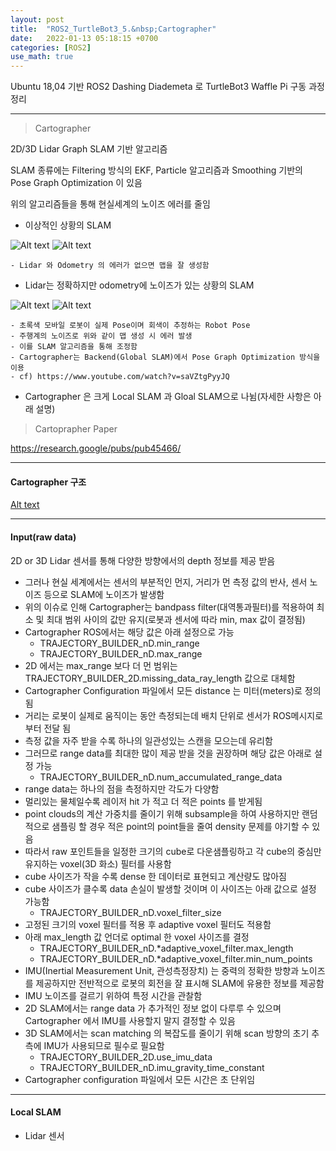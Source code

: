 ```yaml
---
layout: post
title:  "ROS2_TurtleBot3_5.&nbsp;Cartographer"
date:   2022-01-13 05:18:15 +0700
categories: [ROS2]
use_math: true
---
```


Ubuntu 18,04 기반 ROS2 Dashing Diademeta 로 TurtleBot3 Waffle Pi 구동 과정 정리

---

> Cartographer

2D/3D Lidar Graph SLAM 기반 알고리즘

SLAM 종류에는 Filtering 방식의 EKF, Particle 알고리즘과 Smoothing 기반의 Pose Graph Optimization 이 있음

위의 알고리즘들을 통해 현실세계의 노이즈 에러를 줄임

- 이상적인 상황의 SLAM

![Alt text](http://leesangwon0114.github.io/static/img/ROS2/5.1.png) ![Alt text](http://leesangwon0114.github.io/static/img/ROS2/5.2.png)

    - Lidar 와 Odometry 의 에러가 없으면 맵을 잘 생성함

- Lidar는 정확하지만 odometry에 노이즈가 있는 상황의 SLAM

![Alt text](http://leesangwon0114.github.io/static/img/ROS2/5.3.png) ![Alt text](http://leesangwon0114.github.io/static/img/ROS2/5.4.png)

    - 초록색 모바일 로봇이 실제 Pose이며 회색이 추정하는 Robot Pose
    - 주행계의 노이즈로 위와 같이 맵 생성 시 에러 발생
    - 이를 SLAM 알고리즘을 통해 조정함
    - Cartographer는 Backend(Global SLAM)에서 Pose Graph Optimization 방식을 이용 
    - cf) https://www.youtube.com/watch?v=saVZtgPyyJQ

- Cartographer 은 크게 Local SLAM 과 Gloal SLAM으로 나뉨(자세한 사항은 아래 설명)

> Cartoprapher Paper

https://research.google/pubs/pub45466/

---

#### Cartographer 구조

[Alt text](http://leesangwon0114.github.io/static/img/ROS2/5.5.png)

---

#### Input(raw data)

2D or 3D Lidar 센서를 통해 다양한 방향에서의 depth 정보를 제공 받음

- 그러나 현실 세계에서는 센서의 부분적인 먼지, 거리가 먼 측정 값의 반사, 센서 노이즈 등으로 SLAM에 노이즈가 발생함
- 위의 이슈로 인해 Cartographer는 bandpass filter(대역통과필터)를 적용하여 최소 및 최대 범위 사이의 값만 유지(로봇과 센서에 따라 min, max 값이 결정됨)
- Cartographer ROS에서는 해당 값은 아래 설정으로 가능
    - TRAJECTORY_BUILDER_nD.min_range
    - TRAJECTORY_BUILDER_nD.max_range
- 2D 에서는 max_range 보다 더 먼 범위는 TRAJECTORY_BUILDER_2D.missing_data_ray_length 값으로 대체함
- Cartographer Configuration 파일에서 모든 distance 는 미터(meters)로 정의됨
- 거리는 로봇이 실제로 움직이는 동안 측정되는데 배치 단위로 센서가 ROS메시지로 부터 전달 됨
- 측정 값을 자주 받을 수록 하나의 일관성있는 스캔을 모으는데 유리함
- 그러므로 range data를 최대한 많이 제공 받을 것을 권장하며 해당 값은 아래로 설정 가능
    - TRAJECTORY_BUILDER_nD.num_accumulated_range_data
- range data는 하나의 점을 측정하지만 각도가 다양함
- 멀리있는 물체일수록 레이저 hit 가 적고 더 적은 points 를 받게됨
- point clouds의 계산 가중치를 줄이기 위해 subsample을 하여 사용하지만 랜덤 적으로 샘플링 할 경우 적은 point의 point들을 줄여 density 문제를 야기할 수 있음
- 따라서 raw 포인트들을 일정한 크기의 cube로 다운샘플링하고 각 cube의 중심만 유지하는 voxel(3D 화소) 필터를 사용함
- cube 사이즈가 작을 수록 dense 한 데이터로 표현되고 계산량도 많아짐
- cube 사이즈가 클수록 data 손실이 발생할 것이며 이 사이즈는 아래 값으로 설정 가능함
    - TRAJECTORY_BUILDER_nD.voxel_filter_size
- 고정된 크기의 voxel 필터를 적용 후 adaptive voxel 필터도 적용함
- 아래 max_length 값 언더로 optimal 한 voxel 사이즈를 결정
    - TRAJECTORY_BUILDER_nD.*adaptive_voxel_filter.max_length
    - TRAJECTORY_BUILDER_nD.*adaptive_voxel_filter.min_num_points
- IMU(Inertial Measurement Unit, 관성측정장치) 는 중력의 정확한 방향과 노이즈를 제공하지만 전반적으로 로봇의 회전을 잘 표시해 SLAM에 유용한 정보를 제공함
- IMU 노이즈를 걸르기 위하여 특정 시간을 관찰함
- 2D SLAM에서는 range data 가 추가적인 정보 없이 다루루 수 있으며 Cartographer 에서 IMU를 사용할지 말지 결정할 수 있음
- 3D SLAM에서는 scan matching 의 복잡도를 줄이기 위해 scan 방향의 초기 추측에 IMU가 사용되므로 필수로 필요함
    - TRAJECTORY_BUILDER_2D.use_imu_data
    - TRAJECTORY_BUILDER_nD.imu_gravity_time_constant
- Cartographer configuration 파일에서 모든 시간은 초 단위임

---

#### Local SLAM

- Lidar 센서
